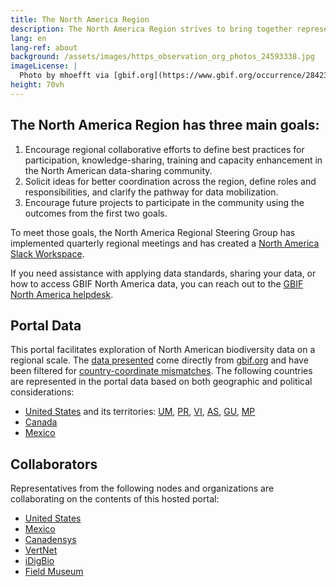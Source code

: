 ```yaml
---
title: The North America Region
description: The North America Region strives to bring together representatives from GBIF Nodes, IPT installations, and other organizations/stakeholders to inspire collaboration and discussion of shared goals, challenges, and opportunities.
lang: en
lang-ref: about
background: /assets/images/https_observation_org_photos_24593338.jpg
imageLicense: |
  Photo by mhoefft via [gbif.org](https://www.gbif.org/occurrence/2842301073)
height: 70vh
---
```


## The North America Region has three main goals:

1. Encourage regional collaborative efforts to define best practices for participation, knowledge-sharing, training and capacity enhancement in the North American data-sharing community.
2. Solicit ideas for better coordination across the region, define roles and responsibilities, and clarify the pathway for data mobilization.
3. Encourage future projects to participate in the community using the outcomes from the first two goals.

To meet those goals, the North America Regional Steering Group has implemented quarterly regional meetings and has created a [North America Slack Workspace](https://app.slack.com/client/T012ZB91953/G0185BQHTCH).

If you need assistance with applying data standards, sharing your data, or how to access GBIF North America data, you can reach out to the [GBIF North America helpdesk](mailto:gbif.na.helpdesk@gmail.com).

## Portal Data

This portal facilitates exploration of North American biodiversity data on a regional scale. The [data presented](/data) come directly from [gbif.org](https://www.gbif.org) and have been filtered for [country-coordinate mismatches](https://data-blog.gbif.org/post/issues-and-flags/). The following countries are represented in the portal data based on both geographic and political considerations:
* [United States](https://www.gbif.org/country/US/summary) and its territories: [UM](https://www.gbif.org/country/UM/summary), [PR](https://www.gbif.org/country/PR/summary), [VI](https://www.gbif.org/country/VI/summary), [AS](https://www.gbif.org/country/AS/summary), [GU](https://www.gbif.org/country/GU/summary), [MP](https://www.gbif.org/country/MP/summary)
* [Canada](https://www.gbif.org/country/CA/summary)
* [Mexico](https://www.gbif.org/country/MX/summary)

## Collaborators

Representatives from the following nodes and organizations are collaborating on the contents of this hosted portal:
* [United States](https://www.gbif.org/country/US)
* [Mexico](https://www.gbif.org/country/MX)
* [Canadensys](https://www.gbif.org/node/4db9cfd2-1191-4b9d-b579-0b68ceabd968)
* [VertNet](https://www.gbif.org/node/d205def7-82c3-472a-be4b-31d11dcd51fd)
* [iDigBio](https://www.gbif.org/node/f9332bd7-7435-4741-b45a-5fe2887533ec)
* [Field Museum](https://www.gbif.org/publisher/7b8aff00-a9f8-11d8-944b-b8a03c50a862)
